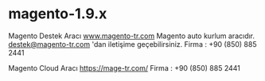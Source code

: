 # magento-1.9.x

Magento Destek Aracı
www.magento-tr.com Magento auto kurlum aracıdır.
destek@magento-tr.com 'dan iletişime geçebilirsiniz.
Firma : +90 (850) 885 2441


Magento Cloud Aracı 
https://mage-tr.com/
Firma : +90 (850) 885 2441



